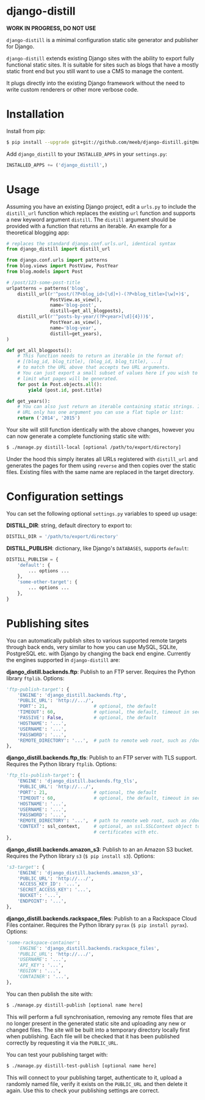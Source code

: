# django-distill

**WORK IN PROGRESS, DO NOT USE**

`django-distill` is a minimal configuration static site generator and publisher
for Django.

`django-distill` extends existing Django sites with the ability to export
fully functional static sites. It is suitable for sites such as blogs that have
a mostly static front end but you still want to use a CMS to manage the
content.

It plugs directly into the existing Django framework without the need to write
custom renderers or other more verbose code.

# Installation

Install from pip:

```bash
$ pip install --upgrade git+git://github.com/meeb/django-distill.git@master
```

Add `django_distill` to your `INSTALLED_APPS` in your `settings.py`:

```python
INSTALLED_APPS += ('django_distill',)
```

# Usage

Assuming you have an existing Django project, edit a `urls.py` to include the
`distill_url` function which replaces the existing `url` function and supports
a new keyword argument `distill`. The `distill` argument should be provided with
a function that returns an iterable. An example for a theoretical blogging app:

```python
# replaces the standard django.conf.urls.url, identical syntax
from django_distill import distill_url

from django.conf.urls import patterns
from blog.views import PostView, PostYear
from blog.models import Post

# /post/123-some-post-title
urlpatterns = patterns('blog',
    distill_url(r'^post/(?P<blog_id>[\d]+)-(?P<blog_title>[\w]+)$',
                PostView.as_view(),
                name='blog-post',
                distill=get_all_blogposts),
    distill_url(r'^posts-by-year/(?P<year>[\d]{4}))$',
                PostYear.as_view(),
                name='blog-year',
                distill=get_years),
)

def get_all_blogposts():
    # This function needs to return an iterable in the format of:
    # [(blog_id, blog_title), (blog_id, blog_title), ...]
    # to match the URL above that accepts two URL arguments.
    # You can just export a small subset of values here if you wish to
    # limit what pages will be generated.
    for post in Post.objects.all():
        yield (post.id, post.title)

def get_years():
    # You can also just return an iterable containing static strings. If the
    # URL only has one argument you can use a flat tuple or list:
    return ('2014', '2015')
```

Your site will still function identically with the above changes, however you
can now generate a complete functioning static site with:

```bash
$ ./manage.py distill-local [optional /path/to/export/directory]
```

Under the hood this simply iterates all URLs registered with `distill_url` and
generates the pages for them using `reverse` and then copies over the static
files. Existing files with the same name are replaced in the target directory.

# Configuration settings

You can set the following optional `settings.py` variables to speed up usage:

**DISTILL_DIR**: string, default directory to export to:

```python
DISTILL_DIR = '/path/to/export/directory'
```

**DISTILL_PUBLISH**: dictionary, like Django's `DATABASES`, supports `default`:

```python
DISTILL_PUBLISH = {
    'default': {
        ... options ...
    },
    'some-other-target': {
        ... options ...
    },
}
```

# Publishing sites

You can automatically publish sites to various supported remote targets through
back ends, very similar to how you can use MySQL, SQLite, PostgreSQL etc. with
Django by changing the back end engine. Currently the engines supported in
`django-distill` are:

**django_distill.backends.ftp**: Publish to an FTP server. Requires the Python
  library `ftplib`. Options:

```python
'ftp-publish-target': {
    'ENGINE': 'django_distill.backends.ftp',
    'PUBLIC_URL': 'http://.../',
    'PORT': 21,                 # optional, the default
    'TIMEOUT': 60,              # optional, the default, timeout in seconds
    'PASSIVE': False,           # optional, the default
    'HOSTNAME': '...',
    'USERNAME': '...',
    'PASSWORD': '...',
    'REMOTE_DIRECTORY': '...',  # path to remote web root, such as /docs/
},
```

**django_distill.backends.ftp_tls**: Publish to an FTP server with TLS
  support. Requires the Python library `ftplib`. Options:

```python
'ftp_tls-publish-target': {
    'ENGINE': 'django_distill.backends.ftp_tls',
    'PUBLIC_URL': 'http://.../',
    'PORT': 21,                 # optional, the default
    'TIMEOUT': 60,              # optional, the default, timeout in seconds
    'HOSTNAME': '...',
    'USERNAME': '...',
    'PASSWORD': '...',
    'REMOTE_DIRECTORY': '...',  # path to remote web root, such as /docs/
    'CONTEXT': ssl_context,     # optional, an ssl.SSLContext object to validate
                                # certificates with etc.
},
```

**django_distill.backends.amazon_s3**: Publish to an an Amazon S3 bucket.
  Requires the Python library `s3` (`$ pip install s3`). Options:

```python
's3-target': {
    'ENGINE': 'django_distill.backends.amazon_s3',
    'PUBLIC_URL': 'http://.../',
    'ACCESS_KEY_ID': '...',
    'SECRET_ACCESS_KEY': '...',
    'BUCKET': '...',
    'ENDPOINT': '...',
},
```

**django_distill.backends.rackspace_files**: Publish to an a Rackspace Cloud
  Files container.  Requires the Python library `pyrax` (`$ pip install pyrax`).
  Options:

```python
'some-rackspace-container':
    'ENGINE': 'django_distill.backends.rackspace_files',
    'PUBLIC_URL': 'http://.../',
    'USERNAME': '...',
    'API_KEY': '...',
    'REGION': '...',
    'CONTAINER': '...',
},
```

You can then publish the site with:

```bash
$ ./manage.py distill-publish [optional name here]
```

This will perform a full synchronisation, removing any remote files that are no
longer present in the generated static site and uploading any new or changed
files. The site will be built into a temporary directory locally first when
publishing. Each file will be checked that it has been published correctly by
requesting it via the `PUBLIC_URL`.

You can test your publishing target with:

```bash
$ ./manage.py distill-test-publish [optional name here]
```

This will connect to your publishing target, authenticate to it, upload a
randomly named file, verify it exists on the `PUBLIC_URL` and then delete it
again. Use this to check your publishing settings are correct.
